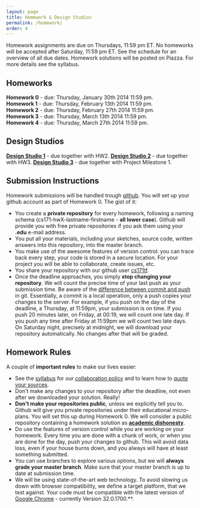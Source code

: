 ```yaml
---
layout: page
title: Homework & Design Studios
permalink: /homework/
order: 4
---
```




Homework assignments are due on Thursdays, 11:59 pm ET. No homeworks will be accepted after Saturday, 11:59 pm ET. See the schedule for an overview of all due dates. Homework solutions will be posted on Piazza. For more details see the syllabus. 

## Homeworks
 
**Homework 0** - due: Thursday, January 30th 2014 11:59 pm.  
**Homework 1** - due: Thursday, February 13th 2014 11:59 pm.  
**Homework 2** - due: Thursday, February 27th 2014 11:59 pm.   
**Homework 3** - due: Thursday, March 13th 2014 11:59 pm.   
**Homework 4** - due: Thursday, March 27th 2014 11:59 pm.   

## Design Studios

**[Design Studio 1](http://goo.gl/iG5P2d)** - due together with HW2. 
**[Design Studio 2](http://goo.gl/gwEjjE)** - due together with HW3.
**[Design Studio 3](http://goo.gl/gKxNqS)** - due together with Project Milestone 1.



## Submission Instructions

Homework submissions will be handled trough [github](http://github.com). You will set up your github account as part of Homework 0. The gist of it:

 * You create a **private repository** for every homework, following a naming schema (cs171-hwX-lastname-firstname - **all lower case**). Github will provide you with free private repositories if you ask them using your **.edu** e-mail address.
 * You put all your materials, including your sketches, source code, written answers into this repository, into the master branch.
 * You make use of the awesome features of version control: you can trace back every step, your code is stored in a secure location. For your project you will be able to collaborate, create issues, etc.
 * You share your repository with our github user [cs171tf](http://github.com/cs171tf).
 * Once the deadline approaches, you simply **stop changing your repository**. We will count the precise time of your last push as your submission time. Be aware of the [difference between  commit and push](http://stackoverflow.com/questions/2745076/what-is-the-difference-between-git-commit-and-git-push) in git. Essentially, a commit is a local operation, only a push copies your changes to the server. For example, if you push on the day of the deadline, a Thursday, at 11:59pm, your submission is on time. If you push 20 minutes later, on Friday, at 00:19, we will count one late day. If you push any time after Friday at 11:59pm we will count two late days. On Saturday night, precisely at midnight, we will download your repository automatically. No changes after that will be graded. 

## Homework Rules
 
A couple of **important rules** to make our lives easier:
 
 * See the [syllabus](#!syllabus.md) for our [collaboration policy](#!syllabus.md#Collaboration_Policy) and to learn how to [quote your sources](#!syllabus.md#Quoting_Sources). 
 * Don't make any changes to your repository after the deadline, not even after we downloaded your solution. Really!
 * **Don't make your repositories public**, unless we explicitly tell you to. Github will give you private repositories under their educational micro-plans. You will set this up during Homework 0. We will consider a public repository containing a homework solution as **[academic dishonesty](http://isites.harvard.edu/icb/icb.do?keyword=k88702&pageid=icb.page516359)**.
 * Do use the features of version control while you are working on your homework. Every time you are done with a chunk of work, or when you are done for the day, push your changes to github. This will avoid data loss, even if your house burns down, and you always will have at least something submitted.
 * You can use branches to explore various options, but we will **always grade your master branch**. Make sure that your master branch is up to date at submission time.
 * We will be using state-of-the-art web technology. To avoid slowing us down with browser compatibility, we define a target platform, that we test against. Your code must be compatible with the latest version of [Google Chrome](https://www.google.com/chrome) - currently Version 32.0.1700.**.
 


